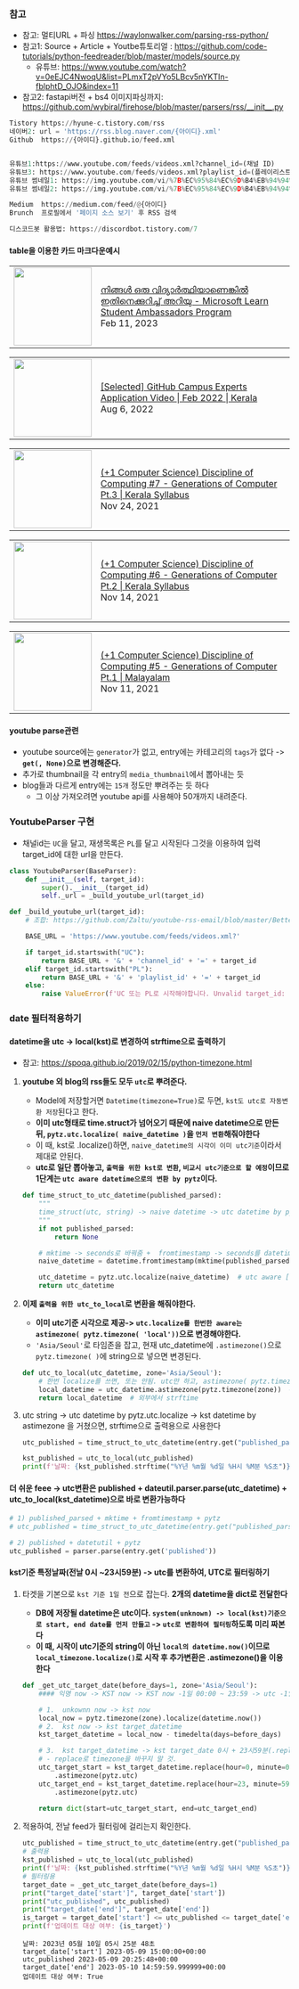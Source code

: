 ### 참고
- 참고: 멀티URL + 파싱 https://waylonwalker.com/parsing-rss-python/
- 참고1: Source + Article + Youtbe튜토리얼 : https://github.com/code-tutorials/python-feedreader/blob/master/models/source.py
  - 유튜브: https://www.youtube.com/watch?v=0eEJC4NwoqU&list=PLmxT2pVYo5LBcv5nYKTIn-fblphtD_OJO&index=11
- 참고2: fastapi버전 + bs4 이미지파싱까지: https://github.com/wybiral/firehose/blob/master/parsers/rss/__init__.py

```python
Tistory	https://hyune-c.tistory.com/rss
네이버2: url = 'https://rss.blog.naver.com/{아이디}.xml'
Github  https://{아이디}.github.io/feed.xml


유튜브1:https://www.youtube.com/feeds/videos.xml?channel_id=(채널 ID)
유튜브3: https://www.youtube.com/feeds/videos.xml?playlist_id=(플레이리스트 ID)
유튜브 썸네일1: https://img.youtube.com/vi/%7B%EC%95%84%EC%9D%B4%EB%94%94%7D/maxresdefault.jpg
유튜브 썸네일2: https://img.youtube.com/vi/%7B%EC%95%84%EC%9D%B4%EB%94%94%7D/hqdefault.jpg

Medium	https://medium.com/feed/@{아이디}
Brunch	프로필에서 '페이지 소스 보기' 후 RSS 검색

디스코드봇 활용법: https://discordbot.tistory.com/7
```
#### table을 이용한 카드 마크다운예시
<!-- YOUTUBE:START --><table><tr><td><a href="https://www.youtube.com/watch?v=fj73bxmP03g"><img width="140px" src="https://i.ytimg.com/vi/fj73bxmP03g/mqdefault.jpg"></a></td>
<td><a href="https://www.youtube.com/watch?v=fj73bxmP03g">നിങ്ങൾ ഒരു വിദ്യാർത്ഥിയാണെങ്കിൽ ഇതിനെക്കുറിച്ച് അറിയു - Microsoft Learn Student Ambassadors Program</a><br/>Feb 11, 2023</td></tr></table>
<table><tr><td><a href="https://www.youtube.com/watch?v=qOckacF3WJo"><img width="140px" src="https://i.ytimg.com/vi/qOckacF3WJo/mqdefault.jpg"></a></td>
<td><a href="https://www.youtube.com/watch?v=qOckacF3WJo">[Selected] GitHub Campus Experts Application Video | Feb 2022 | Kerala</a><br/>Aug 6, 2022</td></tr></table>
<table><tr><td><a href="https://www.youtube.com/watch?v=EXDn6uWs254"><img width="140px" src="https://i.ytimg.com/vi/EXDn6uWs254/mqdefault.jpg"></a></td>
<td><a href="https://www.youtube.com/watch?v=EXDn6uWs254">&lpar;+1 Computer Science&rpar; Discipline of Computing #7 - Generations of Computer Pt.3 | Kerala Syllabus</a><br/>Nov 24, 2021</td></tr></table>
<table><tr><td><a href="https://www.youtube.com/watch?v=-HwTYq1BL50"><img width="140px" src="https://i.ytimg.com/vi/-HwTYq1BL50/mqdefault.jpg"></a></td>
<td><a href="https://www.youtube.com/watch?v=-HwTYq1BL50">&lpar;+1 Computer Science&rpar; Discipline of Computing #6 - Generations of Computer Pt.2 | Kerala Syllabus</a><br/>Nov 14, 2021</td></tr></table>
<table><tr><td><a href="https://www.youtube.com/watch?v=GFsyBBRKOqE"><img width="140px" src="https://i.ytimg.com/vi/GFsyBBRKOqE/mqdefault.jpg"></a></td>
<td><a href="https://www.youtube.com/watch?v=GFsyBBRKOqE">&lpar;+1 Computer Science&rpar; Discipline of Computing #5 - Generations of Computer  Pt.1 | Malayalam</a><br/>Nov 11, 2021</td></tr></table>
<!-- YOUTUBE:END -->



#### youtube parse관련
- youtube source에는 `generator`가 없고, entry에는 카테고리의 `tags`가 없다 -> **`get(, None)`으로 변경해준다.**
- 추가로 thumbnail을 각 entry의 `media_thumbnail`에서 뽑아내는 듯
- blog들과 다르게 entry에는 `15개` 정도만 뿌려주는 듯 하다
    - 그 이상 가져오려면 youtube api를 사용해야 50개까지 내려준다.


### YoutubeParser 구현
- 채널id는 `UC`을 달고, 재생목록은 `PL`를 달고 시작된다 그것을 이용하여 입력 target_id에 대한 url을 만든다.
```python
class YoutubeParser(BaseParser):
    def __init__(self, target_id):
        super().__init__(target_id)
        self._url = _build_youtube_url(target_id)

```
```python
def _build_youtube_url(target_id):
    # 조합: https://github.com/Zaltu/youtube-rss-email/blob/master/BetterYoutube/youtube_utils.py

    BASE_URL = 'https://www.youtube.com/feeds/videos.xml?'

    if target_id.startswith("UC"):
        return BASE_URL + '&' + 'channel_id' + '=' + target_id
    elif target_id.startswith("PL"):
        return BASE_URL + '&' + 'playlist_id' + '=' + target_id
    else:
        raise ValueError(f'UC 또는 PL로 시작해야합니다. Unvalid target_id: {target_id}')
```

### date 필터적용하기

#### datetime을 utc -> local(kst)로 변경하여 strftime으로 출력하기
- 참고: https://spoqa.github.io/2019/02/15/python-timezone.html

1. **youtube 외 blog의 rss들도 모두 `utc`로 뿌려준다.**
    - Model에 저장할거면 `Datetime(timezone=True)`로 두면, `kst도 utc로 자동변환 저장`된다고 한다.
    - **이미 utc형태로 time.struct가 넘어오기 때문에 naive datetime으로 만든 뒤, `pytz.utc.localize( naive_datetime )`을 `먼저 변환`해줘야한다**
    - 이 때, kst로 .localize()하면, `naive_datetime의 시각이 이미 utc기준`이라서 제대로 안된다.
    - **utc로 일단 뽑아놓고, `출력을 위한 kst로 변환`, `비교시 utc기준으로 할 예정`이므로 1단계는 `utc aware datetime으로의 변환 by pytz`이다.**
    ```python
    def time_struct_to_utc_datetime(published_parsed):
        """
        time_struct(utc, string) -> naive datetime -> utc datetime by pytz
        """
        if not published_parsed:
            return None
    
        # mktime -> seconds로 바꿔줌 +  fromtimestamp -> seconds를 datetime으로 바꿔줌
        naive_datetime = datetime.fromtimestamp(mktime(published_parsed))  # utc naive
    
        utc_datetime = pytz.utc.localize(naive_datetime)  # utc aware [필수]
        return utc_datetime
    ```

2. **이제 `출력을 위한 utc_to_local`로 변환을 해줘야한다.**
    - **이미 utc기준 시각으로 제공-> `utc.localize를 한번한 aware는 astimezone( pytz.timezone( 'local'))`으로 변경해야한다.**
    - `'Asia/Seoul'`로 타임존을 잡고, 현재 utc_datetime에 `.astimezone()`으로 `pytz.timezone( )`에 string으로 넣으면 변경된다.
    ```python
    def utc_to_local(utc_datetime, zone='Asia/Seoul'):
        # 한번 localize를 쓰면, 또는 안됨. utc만 하고, astimezone( pytz.timezone('local'))로 바꿔주기)
        local_datetime = utc_datetime.astimezone(pytz.timezone(zone))  # utc ware -> kst aware
        return local_datetime  # 외부에서 strftime
    ```
   

3. utc string -> utc datetime by pytz.utc.localize -> kst datetime by astimezone 을 거쳤으면, strftime으로 출력용으로 사용한다
    ```python
    utc_published = time_struct_to_utc_datetime(entry.get("published_parsed"))
    
    kst_published = utc_to_local(utc_published)
    print(f'날짜: {kst_published.strftime("%Y년 %m월 %d일 %H시 %M분 %S초")}')
    ```
   

#### 더 쉬운 feee -> utc변환은  published + dateutil.parser.parse(utc_datetime) + utc_to_local(kst_datetime)으로 바로 변환가능하다
```python
# 1) published_parsed + mktime + fromtimestamp + pytz
# utc_published = time_struct_to_utc_datetime(entry.get("published_parsed"))

# 2) published + datetutil + pytz
utc_published = parser.parse(entry.get('published'))
```

#### kst기준 특정날짜(전날 0시 ~23시59분) -> utc를 변환하여, UTC로 필터링하기
1. 타겟을 기본으로 `kst 기준 1일 전`으로 잡는다. **2개의 datetime을 dict로 전달한다**
    - **DB에 저장될 datetime은 utc이다. `system(unknown) -> local(kst)기준으로 start, end date를 먼저 만들고` -> `utc로 변환하여 필터링`하도록 미리 짜본다**
    - **이 때, 시작이 utc기준의 string이 아닌 `local의 datetime.now()`이므로 `local_timezone.localize()`로 시작 후 추가변환은 .astimezone()을 이용한다**
    ```python
    def _get_utc_target_date(before_days=1, zone='Asia/Seoul'):
        #### 익명 now -> KST now -> KST now -1일 00:00 ~ 23:59 -> utc -1일 00:00 ~ 23:59
    
        # 1.  unkownn now -> kst now
        local_now = pytz.timezone(zone).localize(datetime.now())
        # 2.  kst now -> kst target_datetime
        kst_target_datetime = local_now - timedelta(days=before_days)
    
        # 3.  kst target_datetime -> kst target_date 0시 + 23시59분(.replace) -> utc target_date 시작시간 + 끝시간  
        # - replace로 timezone을 바꾸지 말 것.
        utc_target_start = kst_target_datetime.replace(hour=0, minute=0, second=0, microsecond=0) \
            .astimezone(pytz.utc)
        utc_target_end = kst_target_datetime.replace(hour=23, minute=59, second=59, microsecond=999999) \
            .astimezone(pytz.utc)
    
        return dict(start=utc_target_start, end=utc_target_end)
    ```

2. 적용하여, 전날 feed가 필터링에 걸리는지 확인한다.
    ```python
    utc_published = time_struct_to_utc_datetime(entry.get("published_parsed"))
    # 출력용
    kst_published = utc_to_local(utc_published)
    print(f'날짜: {kst_published.strftime("%Y년 %m월 %d일 %H시 %M분 %S초")}')
    # 필터링용
    target_date = _get_utc_target_date(before_days=1)
    print("target_date['start']", target_date['start'])
    print("utc_published", utc_published)
    print("target_date['end']", target_date['end'])
    is_target = target_date['start'] <= utc_published <= target_date['end']
    print(f'업데이트 대상 여부: {is_target}')
    ```
    ```
    날짜: 2023년 05월 10일 05시 25분 48초
    target_date['start'] 2023-05-09 15:00:00+00:00
    utc_published 2023-05-09 20:25:48+00:00
    target_date['end'] 2023-05-10 14:59:59.999999+00:00
    업데이트 대상 여부: True
    ```
   

